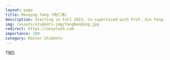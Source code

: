```yaml
---
layout: page
title: Renqing Yang (杨仁清)
description: Starting in Fall 2023, Co-supervised with Prof. Xin Feng. <br> Research Topic&#58; Adversarial Attack and Defense.
img: /assets/students-img/YangRenQing.jpg
redirect: https://unsplash.com
importance: 109
category: Master Students
---
```


TBD.
